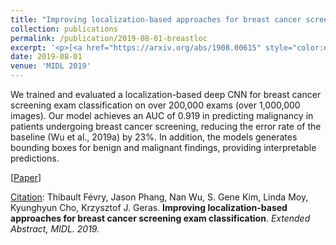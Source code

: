 ```yaml
---
title: "Improving localization-based approaches for breast cancer screening exam classification"
collection: publications
permalink: /publication/2019-08-01-breastloc
excerpt: '<p>[<a href="https://arxiv.org/abs/1908.00615" style="color:#51ADC8;">Paper</a>] <a href="/publication/2019-08-01-breastloc" style="color:#51ADC8;">Abstract</a><br /><u>Citation</u>: Thibault Févry, Jason Phang, Nan Wu, S. Gene Kim, Linda Moy, Kyunghyun Cho, Krzysztof J. Geras. <b>Improving localization-based approaches for breast cancer screening exam classification</b>. <i>Extended Abstract, MIDL. 2019.</i></p>'
date: 2019-08-01
venue: 'MIDL 2019'
---
```


We trained and evaluated a localization-based deep CNN for breast cancer screening exam classification on over 200,000 exams (over 1,000,000 images). Our model achieves an AUC of 0.919 in predicting malignancy in patients undergoing breast cancer screening, reducing the error rate of the baseline (Wu et al., 2019a) by 23%. In addition, the models generates bounding boxes for benign and malignant findings, providing interpretable predictions.

[<a href="https://arxiv.org/abs/1908.00615">Paper</a>]

<u>Citation</u>: Thibault Févry, Jason Phang, Nan Wu, S. Gene Kim, Linda Moy, Kyunghyun Cho, Krzysztof J. Geras. <b> Improving localization-based approaches for breast cancer screening exam classification</b>. <i>Extended Abstract, MIDL. 2019.</i>